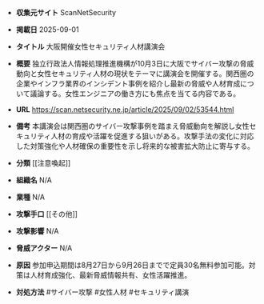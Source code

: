 - **収集元サイト**
ScanNetSecurity

- **掲載日**
2025-09-01

- **タイトル**
大阪開催女性セキュリティ人材講演会

- **概要**
独立行政法人情報処理推進機構が10月3日に大阪でサイバー攻撃の脅威動向と女性セキュリティ人材の現状をテーマに講演会を開催する。関西圏の企業やインフラ業界のインシデント事例を紹介し最新の脅威や人材育成について議論する。女性エンジニアの働き方にも焦点を当てる内容である。

- **URL**
https://scan.netsecurity.ne.jp/article/2025/09/02/53544.html

- **備考**
本講演会は関西圏のサイバー攻撃事例を踏まえ脅威動向を解説し女性セキュリティ人材の育成や活躍を促進する狙いがある。攻撃手法の変化に対応した対策強化や人材確保の重要性を示し将来的な被害拡大防止に寄与する。

- **分類**
[[注意喚起]]

- **組織名**
N/A

- **業種**
N/A

- **攻撃手口**
[[その他]]

- **攻撃影響**
N/A

- **脅威アクター**
N/A

- **原因**
参加申込期間は8月27日から9月26日までで定員30名無料参加可能。対策は人材育成強化、最新脅威情報共有、女性活躍推進。

- **対処方法**
#サイバー攻撃 #女性人材 #セキュリティ講演
